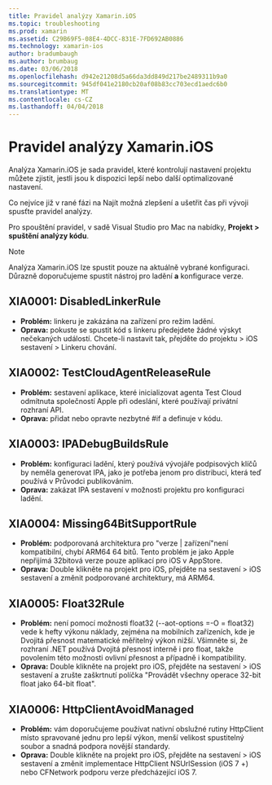 ```yaml
---
title: Pravidel analýzy Xamarin.iOS
ms.topic: troubleshooting
ms.prod: xamarin
ms.assetid: C29B69F5-08E4-4DCC-831E-7FD692AB0886
ms.technology: xamarin-ios
author: bradumbaugh
ms.author: brumbaug
ms.date: 03/06/2018
ms.openlocfilehash: d942e21208d5a66da3dd849d217be2489311b9a0
ms.sourcegitcommit: 945df041e2180cb20af08b83cc703ecd1aedc6b0
ms.translationtype: MT
ms.contentlocale: cs-CZ
ms.lasthandoff: 04/04/2018
---
```

# <a name="xamarinios-analysis-rules"></a>Pravidel analýzy Xamarin.iOS

Analýza Xamarin.iOS je sada pravidel, které kontrolují nastavení projektu můžete zjistit, jestli jsou k dispozici lepší nebo další optimalizované nastavení.

Co nejvíce již v rané fázi na Najít možná zlepšení a ušetřit čas při vývoji spusťte pravidel analýzy.

Pro spouštění pravidel, v sadě Visual Studio pro Mac na nabídky, **Projekt > spuštění analýzy kódu**.

> [!NOTE]
> Analýza Xamarin.iOS lze spustit pouze na aktuálně vybrané konfiguraci. Důrazně doporučujeme spustit nástroj pro ladění **a** konfigurace verze.

<a name="XIA0001" />

## <a name="xia0001-disabledlinkerrule"></a>XIA0001: DisabledLinkerRule

- **Problém:** linkeru je zakázána na zařízení pro režim ladění.
- **Oprava:** pokuste se spustit kód s linkeru předejdete žádné výskyt nečekaných událostí.
Chcete-li nastavit tak, přejděte do projektu > iOS sestavení > Linkeru chování.

<a name="XIA0002" />

## <a name="xia0002-testcloudagentreleaserule"></a>XIA0002: TestCloudAgentReleaseRule

- **Problém:** sestavení aplikace, které inicializovat agenta Test Cloud odmítnuta společností Apple při odeslání, které používají privátní rozhraní API.
- **Oprava:** přidat nebo opravte nezbytné #if a definuje v kódu.

<a name="XIA0003" />

## <a name="xia0003-ipadebugbuildsrule"></a>XIA0003: IPADebugBuildsRule

- **Problém:** konfiguraci ladění, který používá vývojáře podpisových klíčů by neměla generovat IPA, jako je potřeba jenom pro distribuci, která teď používá v Průvodci publikováním.
- **Oprava:** zakázat IPA sestavení v možnosti projektu pro konfiguraci ladění.

<a name="XIA0004" />

## <a name="xia0004-missing64bitsupportrule"></a>XIA0004: Missing64BitSupportRule

- **Problém:** podporovaná architektura pro "verze | zařízení"není kompatibilní, chybí ARM64 64 bitů. Tento problém je jako Apple nepřijímá 32bitová verze pouze aplikací pro iOS v AppStore.
- **Oprava:** Double klikněte na projekt pro iOS, přejděte na sestavení > iOS sestavení a změnit podporované architektury, má ARM64.

<a name="XIA0005" />

## <a name="xia0005-float32rule"></a>XIA0005: Float32Rule

- **Problém:** není pomocí možnosti float32 (--aot-options =-O = float32) vede k hefty výkonu náklady, zejména na mobilních zařízeních, kde je Dvojitá přesnost matematické měřitelný výkon nižší. Všimněte si, že rozhraní .NET používá Dvojitá přesnost interně i pro float, takže povolením této možnosti ovlivní přesnost a případně i kompatibility.
- **Oprava:** Double klikněte na projekt pro iOS, přejděte na sestavení > iOS sestavení a zrušte zaškrtnutí políčka "Provádět všechny operace 32-bit float jako 64-bit float".

<a name="XIA0006" />

## <a name="xia0006-httpclientavoidmanaged"></a>XIA0006: HttpClientAvoidManaged

- **Problém:** vám doporučujeme používat nativní obslužné rutiny HttpClient místo spravované jednu pro lepší výkon, menší velikost spustitelný soubor a snadná podpora novější standardy.
- **Oprava:** Double klikněte na projekt pro iOS, přejděte na sestavení > iOS sestavení a změnit implementace HttpClient NSUrlSession (iOS 7 +) nebo CFNetwork podporu verze předcházející iOS 7.
